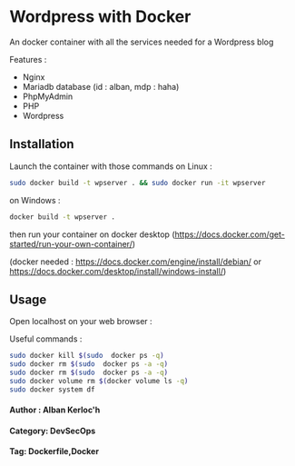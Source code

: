 # Wordpress with Docker

An docker container with all the services needed for a Wordpress blog

Features :
- Nginx
- Mariadb database (id : alban, mdp : haha)
- PhpMyAdmin
- PHP
- Wordpress

## Installation

Launch the container with those commands on Linux : 


```bash
sudo docker build -t wpserver . && sudo docker run -it wpserver
```

on Windows : 
```bash
docker build -t wpserver .
```
then run your container on docker desktop (https://docs.docker.com/get-started/run-your-own-container/)

(docker needed : https://docs.docker.com/engine/install/debian/ 
or https://docs.docker.com/desktop/install/windows-install/)

## Usage

Open localhost on your web browser : 

Useful commands : 
```bash
sudo docker kill $(sudo  docker ps -q)
sudo docker rm $(sudo  docker ps -a -q)
sudo docker rm $(sudo  docker ps -a -q)
sudo docker volume rm $(docker volume ls -q)
sudo docker system df
```

#### Author : Alban Kerloc'h
#### Category: DevSecOps
#### Tag: Dockerfile,Docker
